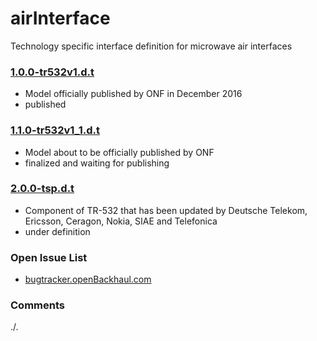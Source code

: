 # airInterface
Technology specific interface definition for microwave air interfaces

### [1.0.0-tr532v1.d.t](../../tree/TR532v1_0)
- Model officially published by ONF in December 2016
- published

### [1.1.0-tr532v1_1.d.t](../../tree/TR532v1_1)
- Model about to be officially published by ONF
- finalized and waiting for publishing

### [2.0.0-tsp.d.t](../../tree/tsp)
- Component of TR-532 that has been updated by Deutsche Telekom, Ericsson, Ceragon, Nokia, SIAE and Telefonica
- under definition

### Open Issue List
- [bugtracker.openBackhaul.com](https://bugtracker.openBackhaul.com)

### Comments
./.

